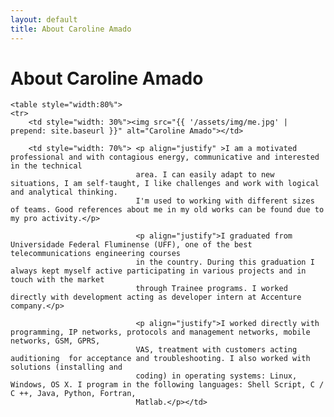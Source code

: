 ```yaml
---
layout: default
title: About Caroline Amado
---
```


<div class="post">
	<h1 class="pageTitle">About Caroline Amado</h1>
	
	<table style="width:80%">
	<tr>
		<td style="width: 30%"><img src="{{ '/assets/img/me.jpg' | prepend: site.baseurl }}" alt="Caroline Amado"></td> 

		<td style="width: 70%"> <p align="justify" >I am a motivated professional and with contagious energy, communicative and interested in the technical 
								area. I can easily adapt to new situations, I am self-taught, I like challenges and work with logical and analytical thinking. 
								I'm used to working with different sizes of teams. Good references about me in my old works can be found due to my pro activity.</p>

								<p align="justify">I graduated from Universidade Federal Fluminense (UFF), one of the best telecommunications engineering courses 
								in the country. During this graduation I always kept myself active participating in various projects and in touch with the market 
								through Trainee programs. I worked directly with development acting as developer intern at Accenture company.</p>

								<p align="justify">I worked directly with programming, IP networks, protocols and management networks, mobile networks, GSM, GPRS, 
								VAS, treatment with customers acting auditioning  for acceptance and troubleshooting. I also worked with solutions (installing and 
								coding) in operating systems: Linux, Windows, OS X. I program in the following languages: Shell Script, C / C ++, Java, Python, Fortran, 
								Matlab.</p></td>
</tr>

</table>
	
</div>
